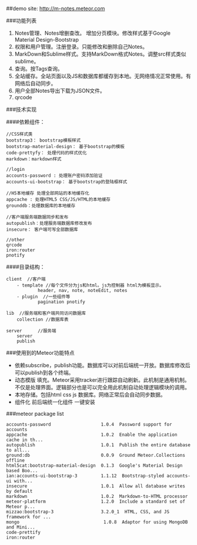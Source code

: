 ##demo site: <http://m-notes.meteor.com>

###功能列表
1. Notes管理、Notes增删查改。 增加分页模块。修改样式基于Google Material Design-Bootstrap
2. 权限和用户管理。注册登录。只能修改和删除自己Notes。
3. MarkDown和Sublime样式。支持MarkDown格式Notes。调整src样式类似sublime。
4. 查询。按Tags查询。
5. 全站缓存。全站页面以及JS和数据库都缓存到本地。无网络情况正常使用。有网络后自动同步。
6. 用户全部Notes导出下载为JSON文件。
7. qrcode


###技术实现


####依赖组件：
```
//CSS样式类
bootstrap3： bootstrap模板样式
bootstrap-material-design： 基于bootstrap的模板
code-prettyfy： 处理代码的样式优化
markdown：markdown样式

//login
accounts-password : 处理账户密码添加验证
accounts-ui-bootstrap： 基于bootstrap的登陆框样式

//H5本地缓存 处理全部网站的本地缓存化
appcache : 处理HTML5 CSS/JS/HTML的本地缓存
grounddb：处理数据库的本地缓存

//客户端服务端数据同步和发布
autopublish：处理服务端数据库修改发布
insecure： 客户端可写全部数据库

//other
qrcode
iron:router
pnotify
```

####目录结构：
```
client  //客户端
    - template //每个文件分为js和html。js为控制器 html为模板显示。
            header, nav, note, noteEdit, notes
    - plugin  //一些组件等
            pagination pnotify

lib  //服务端和客户端共同访问数据库
    collection //数据库表

server      //服务端
    server
    publish

```


###使用到的Meteor功能特点
* 依赖subscribe，publish功能。数据库可以对前后端统一开放。数据库修改后可以publish到各个终端。  
* 动态模版 填充。Meteor采用tracker进行跟踪自动刷新。此机制是通用机制。不仅是处理界面。逻辑部分也是可以完全用此机制自动处理逻辑模块的调用。
* 本地存储。包括html css js 数据库。网络正常后会自动同步数据。
* 组件化  前后端统一化组件 一键安装

###meteor package list
```
accounts-password                   1.0.4  Password support for accounts
appcache                            1.0.2  Enable the application cache in th...
autopublish                         1.0.1  Publish the entire database to all...
ground:db                           0.0.9  Ground Meteor.Collections offline
html5cat:bootstrap-material-design  0.1.3  Google's Material Design based Boo...
ian:accounts-ui-bootstrap-3         1.1.12  Bootstrap-styled accounts-ui with...
insecure                            1.0.1  Allow all database writes by default
markdown                            1.0.2  Markdown-to-HTML processor
meteor-platform                     1.2.0  Include a standard set of Meteor p...
mizzao:bootstrap-3                  3.2.0_1  HTML, CSS, and JS framework for ...
mongo                                1.0.8  Adaptor for using MongoDB and Mini...
code-prettify
iron:router
```